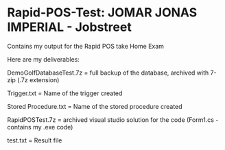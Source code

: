 # Rapid-POS-Test: JOMAR JONAS IMPERIAL - Jobstreet
Contains my output for the Rapid POS take Home Exam

Here are my deliverables:

DemoGolfDatabaseTest.7z = full backup of the database, archived with 7-zip (.7z extension) 

Trigger.txt = Name of the trigger created

Stored Procedure.txt = Name of the stored procedure created

RapidPOSTest.7z = archived visual studio solution for the code (Form1.cs - contains my .exe code)

test.txt = Result file
